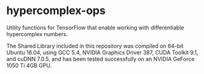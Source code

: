 # hypercomplex-ops

Utility functions for TensorFlow that enable working with differentiable hypercomplex numbers.

The Shared Library included in this repository was compiled on 64-bit Ubuntu 16.04, using GCC 5.4, NVIDIA Graphics Driver 387, CUDA Toolkit 9.1, and cuDNN 7.0.5, and has been tested successfully on an NVIDIA GeForce 1050 Ti 4GB GPU.
